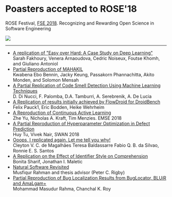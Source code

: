 # Poasters accepted to ROSE'18    
    
    
ROSE Festival, [FSE 2018](https://2018.fseconference.org/track/fse-2018-The-ROSE-Festival-Recognizing-and-Rewarding-Open-Science-in-Software-Engineering).  Recognizing and Rewarding Open Science in Software Engineering    
    
![](../etc/img/rose.png)    
    
_____    
    
    
-  [A replication of "Easy over Hard: A Case Study on Deep Learning"](ROSE-FSE18_paper_1.pdf)       
 Sarah Fakhoury, Venera Arnaoudova, Cedric Noiseux, Foutse Khomh, and Giuliano Antoniol
-  [Partial Reproduction of MAHAKIL](ROSE-FSE18_paper_3.pdf)    
Kwabena Ebo Bennin, Jacky Keung, Passakorn Phannachitta, Akito Monden, and Solomon Mensah
- [ A Partial Replication of Code Smell Detection Using Machine Learning Techniques](ROSE-FSE18_paper_5.pdf)    
D. Di Nucci, F. Palomba, D.A. Tamburri, A. Serebrenik, A. De Lucia    
- [ A Replication of results initially achieved by FlowDroid for DroidBench](ROSE-FSE18_paper_6.pdf)    
Felix Pauck1, Eric Bodden, Heike Wehrheim
- [ A Reproduction of Continuous Active Learning ](ROSE-FSE18_paper_7.pdf)    
 Zhe Yu, Nicholas A. Kraft, Tim Menzies. EMSE 2018
- [ A Partial Reproduction of Hyperparameter Optimization in Defect Prediction ](ROSE-FSE18_paper_8.pdf)    
 Huy Tu, Vivek Nair, SWAN 2018    
- [ Ooops, I replicated again. Let me tell you why! ](ROSE-FSE18_paper_9.pdf)    
 Cleyton V. C. de Magalhães Teresa Baldassarre Fabio Q. B. da Silvao, Ronnie E. S. Santos
- [ A Replication on the Effect of Identifier Style on Comprehension](ROSE-FSE18_paper_10.pdf)    
 Bonita Sharif, Jonathan I. Maletic    
- [ Natural Software Revisited ](ROSE-FSE18_paper_11.pdf)    
 Musfiqur Rahman and thesis advisor (Peter C. Rigby)
- [ Partial Reproduction of Bug Localization Results from BugLocator, BLUiR and AmaLgam+ ](ROSE-FSE18_paper_12.pdf)    
Mohammad Masudur Rahma, Chanchal K. Roy
    
